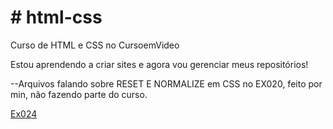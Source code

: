 # # html-css

 Curso de HTML e CSS no CursoemVideo

Estou aprendendo a criar sites e agora vou gerenciar meus repositórios!

--Arquivos falando sobre RESET E NORMALIZE em CSS no EX020, feito por min, não fazendo parte do curso.

<a href="https://rexoliveira.github.io/html-css/Modulo-4/ex024/form003.html">Ex024</a>
